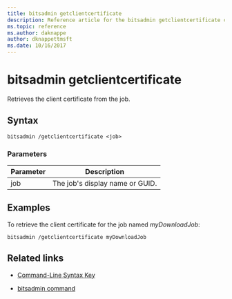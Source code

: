 ```yaml
---
title: bitsadmin getclientcertificate
description: Reference article for the bitsadmin getclientcertificate command, which retrieves the client certificate from the job.
ms.topic: reference
ms.author: daknappe
author: dknappettmsft
ms.date: 10/16/2017
---
```


# bitsadmin getclientcertificate

Retrieves the client certificate from the job.

## Syntax

```
bitsadmin /getclientcertificate <job>
```

### Parameters

| Parameter | Description |
| -------------- | -------------- |
| job | The job's display name or GUID. |

## Examples

To retrieve the client certificate for the job named *myDownloadJob*:

```
bitsadmin /getclientcertificate myDownloadJob
```

## Related links

- [Command-Line Syntax Key](command-line-syntax-key.md)

- [bitsadmin command](bitsadmin.md)
